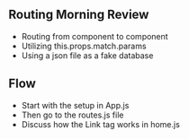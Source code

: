 ## Routing Morning Review

- Routing from component to component
- Utilizing this.props.match.params
- Using a json file as a fake database

## Flow
- Start with the setup in App.js
- Then go to the routes.js file
- Discuss how the Link tag works in home.js